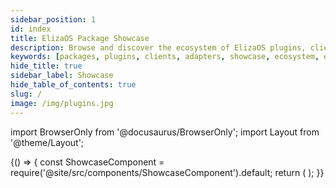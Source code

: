```yaml
---
sidebar_position: 1
id: index
title: ElizaOS Package Showcase
description: Browse and discover the ecosystem of ElizaOS plugins, clients, and adapters
keywords: [packages, plugins, clients, adapters, showcase, ecosystem, extensions]
hide_title: true
sidebar_label: Showcase
hide_table_of_contents: true
slug: /
image: /img/plugins.jpg
---
```


import BrowserOnly from '@docusaurus/BrowserOnly';
import Layout from '@theme/Layout';

<BrowserOnly>
{() => {
  const ShowcaseComponent = require('@site/src/components/ShowcaseComponent').default;
  return (
    <ShowcaseComponent />
  );
}}
</BrowserOnly>
